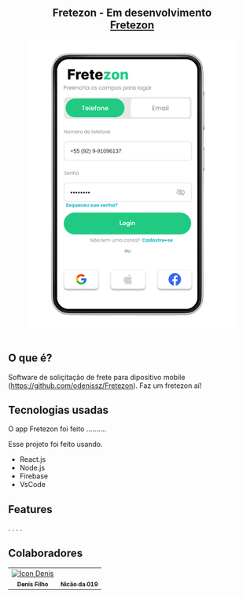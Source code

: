 <h2 align="center">
  Fretezon - Em desenvolvimento
  <br>
  <a href="#Fretezon" target="_blank">Fretezon</a>
</h2>
<div align="center">
  <img alt="Demo" src="imagem_2023-03-26_234604602-removebg-preview.png" />
</div>

<br/>

## O que é?

Software de soliçitação de frete para dipositivo mobile
(https://github.com/odenissz/Fretezon). Faz um fretezon aí!

## Tecnologias usadas

O app Fretezon foi feito ..........<br/>

Esse projeto foi feito usando.

- React.js
- Node.js
- Firebase
- VsCode

## Features
.
.
.
.

## Colaboradores
<table>
  <tr>
    <td align="center">
      <a href="#">
        <img src="https://avatars.githubusercontent.com/u/92830895?s=96&v=4" width="100px;" alt="Icon Denis"/><br>
        <sub>
          <b>Denis Filho</b>
        </sub>
      </a>
    </td>
    <td align="center">
      <a href="#">
        <img src="" width="100px;" alt=""/><br>
        <sub>
          <b>Nicão da 019</b>
        </sub>
      </a>
    </td>
  </tr>
</table>
